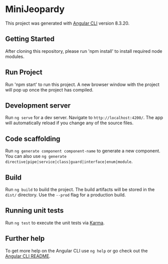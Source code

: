 # MiniJeopardy

This project was generated with [Angular CLI](https://github.com/angular/angular-cli) version 8.3.20.

## Getting Started

After cloning this repository, please run 'npm install' to install required node modules.

## Run Project

Run 'npm start' to run this project. A new browser window with the project will pop up once the project has compiled.

## Development server

Run `ng serve` for a dev server. Navigate to `http://localhost:4200/`. The app will automatically reload if you change any of the source files.

## Code scaffolding

Run `ng generate component component-name` to generate a new component. You can also use `ng generate directive|pipe|service|class|guard|interface|enum|module`.

## Build

Run `ng build` to build the project. The build artifacts will be stored in the `dist/` directory. Use the `--prod` flag for a production build.

## Running unit tests

Run `ng test` to execute the unit tests via [Karma](https://karma-runner.github.io).

## Further help

To get more help on the Angular CLI use `ng help` or go check out the [Angular CLI README](https://github.com/angular/angular-cli/blob/master/README.md).
